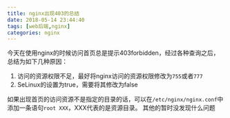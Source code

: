```yaml
---
title: nginx出现403的总结
date: 2018-05-14 23:44:40
tags: [web后端,nginx]
categories: nginx
---
```

今天在使用nginx的时候访问首页总是提示403forbidden，经过各种查询之后，总结为如下几种原因：
1. 访问的资源权限不足，最好将nginx访问的资源权限修改为`755`或者`777`
2. SeLinux的设置为true，需要将其修改为false

如果出现首页的访问资源不是指定的目录的话，可以在`/etc/nginx/nginx.conf`中添加一条语句`root XXX`，XXX代表的是资源目录。
其他的暂时没发现什么问题
